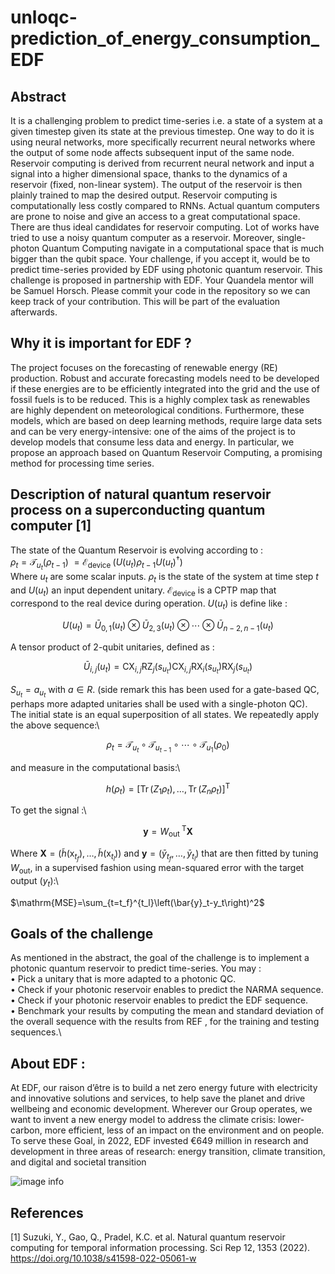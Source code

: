 # unloqc-prediction_of_energy_consumption_EDF
## Abstract 
It is a challenging problem to predict time-series i.e. a state of a system at a given timestep given its state at the previous timestep. One way to do it is using neural networks, more specifically recurrent neural networks where the output of some node affects subsequent input of the same node.
Reservoir computing is derived from recurrent neural network and input a signal into a higher dimensional space, thanks to the dynamics of a reservoir (fixed, non-linear system). The output of the reservoir is then plainly trained to map the desired output. Reservoir computing is computationally less costly compared to RNNs.
Actual quantum computers are prone to noise and give an access to a great computational space. There are thus ideal candidates for reservoir computing. Lot of works have tried to use a noisy quantum computer as a reservoir. 
Moreover, single-photon Quantum Computing navigate in a computational space that is much bigger than the qubit space. Your challenge, if you accept it, would be to predict time-series provided by EDF using photonic quantum reservoir.
This challenge is proposed in partnership with EDF. Your Quandela mentor will be Samuel Horsch. Please commit your code in the repository so we can keep track of your contribution. This will be part of the evaluation afterwards.

## Why it is important for EDF ?

The project focuses on the forecasting of renewable energy (RE) production. Robust and accurate forecasting models need to be developed if these energies are to be efficiently integrated into the grid and the use of fossil fuels is to be reduced. This is a highly complex task as renewables are highly dependent on meteorological conditions. 
Furthermore, these models, which are based on deep learning methods, require large data sets and can be very energy-intensive: one of the aims of the project is to develop models that consume less data and energy. In particular, we propose an approach based on Quantum Reservoir Computing, a promising method for processing time series.


## Description of natural quantum reservoir process on a superconducting quantum computer [1]

The state of the Quantum Reservoir is evolving according to :\
$\rho_t =\mathscr{T}_{u_t}\left(\rho_{t-1}\right) \ =\mathscr{E}_{\text {device }}\left(U\left(u_t\right) \rho_{t-1} U\left(u_t\right)^{\dagger}\right)$\
Where $u_t$ are some scalar inputs. $\rho_t$ is the state of the system at time step $t$ and $U(u_t)$ an input dependent unitary. $\mathscr{E}_{\text{device}}$ is a CPTP map that correspond to the real device during operation. $U(u_t)$ is define like :

$$U\left(u_t\right)=\bar{U}_{0,1}\left(u_t\right) \otimes \bar{U}_{2,3}\left(u_t\right) \otimes \cdots \otimes \bar{U}_{n-2, n-1}\left(u_t\right)$$

A tensor product of 2-qubit unitaries, defined as :

$$\bar{U}_{i, j}\left(u_t\right)=\mathrm{CX}_{i, j} \mathrm{RZ}_j\left(s_{u_t}\right) \mathrm{CX}_{i, j} \mathrm{RX}_i\left(s_{u_t}\right) \mathrm{RX}_j\left(s_{u_t}\right)$$

$S_{u_t} = a_{u_t}$ with $a \in R$. (side remark this has been used for a gate-based QC, perhaps more adapted unitaries shall be used with a single-photon QC). The initial state is an equal superposition of all states. We repeatedly apply the above sequence:\

$$\rho_t=\mathscr{T}_{u_t} \circ \mathscr{T}_{u_{t-1}} \circ \cdots \circ \mathscr{T}_{u_1}\left(\rho_0\right)$$

and measure in the computational basis:\

$$h\left(\rho_t\right)=\left[\operatorname{Tr}\left(Z_1 \rho_t\right), \ldots, \operatorname{Tr}\left(Z_n \rho_t\right)\right]^{\mathrm{T}}$$

To get the signal :\

$$\mathbf{y}=W_{\text {out }}^{\mathrm{T}} \mathbf{X}$$

Where $\mathbf{X}=\left(\tilde{h}\left(\mathrm{x}_{t_f}\right), \ldots, \tilde{h}\left(\mathrm{x}_{t_l}\right)\right)$ and $\mathbf{y}=\left(\bar{y}_{t_f}, \ldots, \bar{y}_{t_l}\right)$ that are then fitted by tuning $W_{\text{out}}$, in a supervised fashion using mean-squared error with the target output ($y_t$):\ 

$\mathrm{MSE}=\sum_{t=t_f}^{t_l}\left(\bar{y}_t-y_t\right)^2$

## Goals of the challenge
As mentioned in the abstract, the goal of the challenge is to implement a photonic quantum reservoir to predict time-series. You may :\
•	Pick a unitary that is more adapted to a photonic QC.\
•	Check if your photonic reservoir enables to predict the NARMA sequence.\
•	Check if your photonic reservoir enables to predict the EDF sequence.\
•	Benchmark your results by computing the mean and standard deviation of the overall sequence with the results from REF  , for the training and testing sequences.\

## About EDF :
At EDF, our raison d’être is to build a net zero energy future with electricity and innovative solutions and services, to help save the planet and drive wellbeing and economic development. Wherever our Group operates, we want to invent a new energy model to address the climate crisis: lower-carbon, more efficient, less of an impact on the environment and on people.
To serve these Goal, in 2022, EDF invested €649 million in research and development in three areas of research: energy transition, climate transition, and digital and societal transition

![image info](./Images/logo_EDF.png)


## References

[1] Suzuki, Y., Gao, Q., Pradel, K.C. et al. Natural quantum reservoir computing for temporal information processing. Sci Rep 12, 1353 (2022). https://doi.org/10.1038/s41598-022-05061-w




